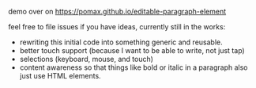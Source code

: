 demo over on https://pomax.github.io/editable-paragraph-element

feel free to file issues if you have ideas, currently still in the works:

- rewriting this initial code into something generic and reusable.
- better touch support (because I want to be able to write, not just tap)
- selections (keyboard, mouse, and touch)
- content awareness so that things like bold or italic in a paragraph also just use HTML elements.
